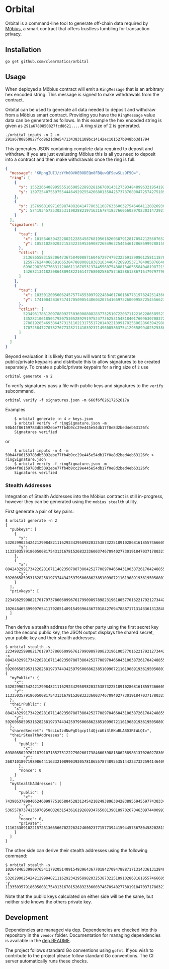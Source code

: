 # Orbital

Orbital is a command-line tool to generate off-chain data required by [Möbius][3], a smart contract that offers trustless tumbling for transaction privacy.

## Installation

    go get github.com/clearmatics/orbital

## Usage

When deployed a Möbius contract will emit a `RingMessage` that is an arbitrary hex encoded string. This message is signed to make withdrawals from the contract. 

Orbital can be used to generate all data needed to deposit and withdraw from a Möbius smart contract. Providing you have the `RingMessage` value data can be generated as follows. In this example the hex encoded string is given as `291a6780850827fcd8621...`. A ring size of 2 is generated.

    ./orbital inputs -n 2 -m 291a6780850827fcd8621d0e5471343831109bc14142ec101527b048bb3d1794

This generates JSON containing complete data required to deposit and withdraw. If you are just evaluating Möbius this is all you need to deposit into a contract and then make withdrawals once the ring is full. 

``` JSON
{
  "message": "KRpngIUIJ/zYYh0OVHE0ODEQm8FBQuwQFSewSLs9F5Q=",
  "ring": [
    {
      "x": 15522664089955551659852289328166700143127393484899632195419246838083707083092,
      "y": 139725407559755444649292554266801350425737376800472574275109410266714217628
    },
    {
      "x": 15769601697165987408284147780311087633600327546404112082093068531966136785797,
      "y": 574193457253025311982882197162167841837660560297023031472921816123174737979
    }
  ],
  "signatures": [
    {
      "tau": {
        "x": 10156463942228021228545876819561826038791281705421256076529438066781624852871,
        "y": 10521028020321534223595269087268496225446461286869992881505824752024716692663
      },
      "ctlist": [
        21368655831583064736758400887160467297479232369129086125811187621405591279735,
        12597762440685916653847888008183831634464726993537178408507664656131668212830,
        6990298203776631120661116765313744556075488813405658404819872199156195642387,
        14268213418230864809482216147768002586757463386138671647979779695664999133350
      ]
    },
    {
      "tau": {
        "x": 18350120056062457577455309792248846176018677319782425143665947389092379940018,
        "y": 17410042836747417050905448604207541669732600995872545566239761559163293972399
      },
      "ctlist": [
        5234961786120978809275036908808283773251072203711221622865855236314635213488,
        13528210618504793075305289291975247736253154818401760963070837217369448096451,
        2788192854693864373131102131755172014022189917825686286639429882366651311778,
        17072584727078276773282114103923714960058637541295589940252538659929574197139
      ]
    }
  ]
}

```

Beyond evaluation it is likely that you will want to first generate public/private keypairs and distribute this to allow signatures to be created separately. To create a public/private keypairs for a ring size of `2` use 
    
    orbital generate -n 2

To verify signatures pass a file with public keys and signatures to the `verify` subcommand.

    orbital verify -f signatures.json -m 666f6f62617262617a

Examples 
```
    $ orbital generate -n 4 > keys.json
    $ orbital verify -f ringSignature.json -m 50b44f86159783db5092ebe77fb4b9cc29e445e54db17f0e8d2bed4eb63126fc
    Signatures verified
```
or
```
    $ orbital inputs -n 4 -m 50b44f86159783db5092ebe77fb4b9cc29e445e54db17f0e8d2bed4eb63126fc > ringSignature.json
    $ orbital verify -f ringSignature.json -m 50b44f86159783db5092ebe77fb4b9cc29e445e54db17f0e8d2bed4eb63126fc
    Signatures verified
```

### Stealth Addresses

Integration of Stealth Addresses into the Möbius contract is still in-progress, however they can be generated using the `mobius stealth` utility.

First generate a pair of key pairs:

```
$ orbital generate -n 2
{
  "pubkeys": [
    {
      "x": 53202990254242129984821116292342958982032538732251891028681618557466605103267,
      "y": 113350357918605008175431316781526832336003746709402773019184703717803218368823
    },
    {
      "x": 88424329917342262816711482350788738042527708970466043100387261704248855107491,
      "y": 59260658595316282581973744342597950668623851099072116196891936195050801350643
    }
  ],
  "privkeys": [
    22349825998821701797378606099676179909897898231961005770162217921273442111598,
    102648465399097654117920514091549396436770184270947888717131433613128480538084
  ]
}
```

Then derive a stealth address for the other party using the first secret key and the second public key, the JSON output displays the shared secret, your public key and their stealth addresses.

```
$ orbital stealth -s 22349825998821701797378606099676179909897898231961005770162217921273442111598 -x 88424329917342262816711482350788738042527708970466043100387261704248855107491 -y 59260658595316282581973744342597950668623851099072116196891936195050801350643
{
  "myPublic": {
    "x": 53202990254242129984821116292342958982032538732251891028681618557466605103267,
    "y": 113350357918605008175431316781526832336003746709402773019184703717803218368823
  },
  "theirPublic": {
    "x": 88424329917342262816711482350788738042527708970466043100387261704248855107491,
    "y": 59260658595316282581973744342597950668623851099072116196891936195050801350643
  },
  "sharedSecret": "5cLLuIzdNwPgDlgcp1l4QjcAKi3lBKuBLA8D3RtWLQI=",
  "theirStealthAddresses": [
    {
      "public": {
        "x": 69380850297621879107185275122279026017384660398818062589861370260278309399018,
        "y": 26871018971989864411633210899039205781865578748955351442237322594146409159475
      },
      "nonce": 0
    }
  ],
  "myStealthAddresses": [
    {
      "public": {
        "x": 74390537890405246099775105804528312454210249389630428389559455977430334747312,
        "y": 53655787374135976950002031543616192689347650013901897026704630974400993904672
      },
      "nonce": 0,
      "private": 111623309102215725136656670222624246002377157739441594457567804582028137434860
    }
  ]
}

```

The other side can derive their stealth addresses using the following command:

```
$ orbital stealth -s 102648465399097654117920514091549396436770184270947888717131433613128480538084 -x 53202990254242129984821116292342958982032538732251891028681618557466605103267 -y 113350357918605008175431316781526832336003746709402773019184703717803218368823
```

Note that the public keys calculated on either side will be the same, but neither side knows the others private key.

## Development

Dependencies are managed via [dep][1]. Dependencies are checked into this repository in the `vendor` folder. Documentation for managing dependencies is available in the [dep README][2].

The project follows standard Go conventions using `gofmt`. If you wish to contribute to the project please follow standard Go conventions. The CI server automatically runs these checks.

[1]: https://github.com/golang/dep
[2]: https://github.com/golang/dep/blob/master/README.md
[3]: https://gitlab.clearmatics.com/oss/mobius
